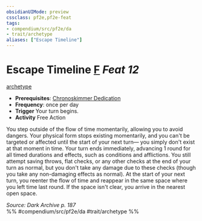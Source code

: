 ```yaml
---
obsidianUIMode: preview
cssclass: pf2e,pf2e-feat
tags:
- compendium/src/pf2e/da
- trait/archetype
aliases: ["Escape Timeline"]
---
```

# Escape Timeline  [F](/rules/core-rulebook/chapter-9-playing-the-game.md#Actions "Free Action") *Feat 12*  
[archetype](/rules/traits/archetype.md)  

- **Prerequisites**: [Chronoskimmer Dedication](/compendium/feats/chronoskimmer-dedication-da.md)
- **Frequency**: once per day
- **Trigger** Your turn begins.
- **Activity** Free Action

You step outside of the flow of time momentarily, allowing you to avoid dangers. Your physical form stops existing momentarily, and you can't be targeted or affected until the start of your next turn— you simply don't exist at that moment in time. Your turn ends immediately, advancing 1 round for all timed durations and effects, such as conditions and afflictions. You still attempt saving throws, flat checks, or any other checks at the end of your turn as normal, but you don't take any damage due to these checks (though you take any non-damaging effects as normal). At the start of your next turn, you reenter the flow of time and reappear in the same space where you left time last round. If the space isn't clear, you arrive in the nearest open space.

*Source: Dark Archive p. 187*  
%% #compendium/src/pf2e/da #trait/archetype %%